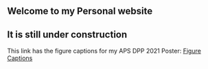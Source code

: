 ## Welcome to my Personal website
## It is still under construction

This link has the figure captions for my APS DPP 2021 Poster:
[Figure Captions](/projects/apsdpp2021/)
